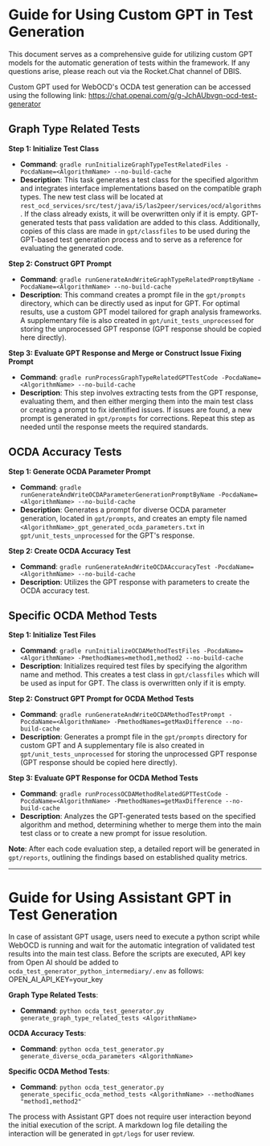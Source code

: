 # Guide for Using Custom GPT in Test Generation

This document serves as a comprehensive guide for utilizing custom GPT models for the automatic generation of tests within the framework. If any questions arise, please reach out via the Rocket.Chat channel of DBIS.

Custom GPT used for WebOCD's OCDA test generation can be accessed using the following link: https://chat.openai.com/g/g-JchAUbvgn-ocd-test-generator

## Graph Type Related Tests

**Step 1: Initialize Test Class**
- **Command**: `gradle runInitializeGraphTypeTestRelatedFiles -PocdaName=<AlgorithmName> --no-build-cache`
- **Description**: This task generates a test class for the specified algorithm and integrates interface implementations based on the compatible graph types. The new test class will be located at `rest_ocd_services/src/test/java/i5/las2peer/services/ocd/algorithms`. If the class already exists, it will be overwritten only if it is empty. GPT-generated tests that pass validation are added to this class. Additionally, copies of this class are made in `gpt/classfiles` to be used during the GPT-based test generation process and to serve as a reference for evaluating the generated code.

**Step 2: Construct GPT Prompt**
- **Command**: `gradle runGenerateAndWriteGraphTypeRelatedPromptByName -PocdaName=<AlgorithmName> --no-build-cache`
- **Description**: This command creates a prompt file in the `gpt/prompts` directory, which can be directly used as input for GPT. For optimal results, use a custom GPT model tailored for graph analysis frameworks. A supplementary file is also created in `gpt/unit_tests_unprocessed` for storing the unprocessed GPT response (GPT response should be copied here directly).

**Step 3: Evaluate GPT Response and Merge or Construct Issue Fixing Prompt**
- **Command**: `gradle runProcessGraphTypeRelatedGPTTestCode -PocdaName=<AlgorithmName> --no-build-cache`
- **Description**: This step involves extracting tests from the GPT response, evaluating them, and then either merging them into the main test class or creating a prompt to fix identified issues. If issues are found, a new prompt is generated in `gpt/prompts` for corrections. Repeat this step as needed until the response meets the required standards.

## OCDA Accuracy Tests

**Step 1: Generate OCDA Parameter Prompt**
- **Command**: `gradle runGenerateAndWriteOCDAParameterGenerationPromptByName -PocdaName=<AlgorithmName> --no-build-cache`
- **Description**: Generates a prompt for diverse OCDA parameter generation, located in `gpt/prompts`, and creates an empty file named `<AlgorithmName>_gpt_generated_ocda_parameters.txt` in `gpt/unit_tests_unprocessed` for the GPT's response.

**Step 2: Create OCDA Accuracy Test**
- **Command**: `gradle runGenerateAndWriteOCDAAccuracyTest -PocdaName=<AlgorithmName> --no-build-cache`
- **Description**: Utilizes the GPT response with parameters to create the OCDA accuracy test.

## Specific OCDA Method Tests

**Step 1: Initialize Test Files**
- **Command**: `gradle runInitializeOCDAMethodTestFiles -PocdaName=<AlgorithmName> -PmethodNames=method1,method2 --no-build-cache`
- **Description**: Initializes required test files by specifying the algorithm name and method. This creates a test class in `gpt/classfiles` which will be used as input for GPT. The class is overwritten only if it is empty.

**Step 2: Construct GPT Prompt for OCDA Method Tests**
- **Command**: `gradle runGenerateAndWriteOCDAMethodTestPrompt -PocdaName=<AlgorithmName> -PmethodNames=getMaxDifference --no-build-cache`
- **Description**: Generates a prompt file in the `gpt/prompts` directory for custom GPT and A supplementary file is also created in `gpt/unit_tests_unprocessed` for storing the unprocessed GPT response (GPT response should be copied here directly).

**Step 3: Evaluate GPT Response for OCDA Method Tests**
- **Command**: `gradle runProcessOCDAMethodRelatedGPTTestCode -PocdaName=<AlgorithmName> -PmethodNames=getMaxDifference --no-build-cache`
- **Description**: Analyzes the GPT-generated tests based on the specified algorithm and method, determining whether to merge them into the main test class or to create a new prompt for issue resolution.

**Note**: After each code evaluation step, a detailed report will be generated in `gpt/reports`, outlining the findings based on established quality metrics. 

---
# Guide for Using Assistant GPT in Test Generation
In case of assistant GPT usage, users need to execute a python script while WebOCD is running and wait for the automatic integration of validated test results into the main test class. Before the scripts are executed, API key from Open AI should be added to `ocda_test_generator_python_intermediary/.env` as follows: OPEN_AI_API_KEY=your_key 

**Graph Type Related Tests**:
- **Command**: `python ocda_test_generator.py generate_graph_type_related_tests <AlgorithmName>`

**OCDA Accuracy Tests**:
- **Command**: `python ocda_test_generator.py generate_diverse_ocda_parameters <AlgorithmName>`

**Specific OCDA Method Tests**:
- **Command**:  `python ocda_test_generator.py generate_specific_ocda_method_tests <AlgorithmName> --methodNames "method1,method2"`


The process with Assistant GPT does not require user interaction beyond the initial execution of the script. A markdown log file detailing the interaction will be generated in `gpt/logs` for user review.
